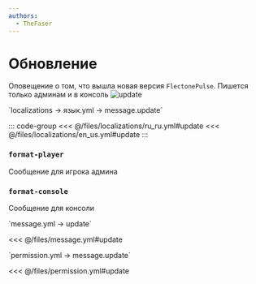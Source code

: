 ```yaml
---
authors:
  - TheFaser
---
```


# Обновление

Оповещение о том, что вышла новая версия `FlectonePulse`. Пишется только админам и в консоль
![update](/update.png)

[//]: # (localization)
<!--@include: @/parts/words.md#localization--> 
<!--@include: @/parts/words.md#path--> `localizations → язык.yml → message.update`

<!--@include: @/parts/words.md#default--> 

::: code-group
<<< @/files/localizations/ru_ru.yml#update
<<< @/files/localizations/en_us.yml#update
:::

### `format-player`

Сообщение для игрока админа

### `format-console`

Сообщение для консоли

[//]: # (message.yml)
<!--@include: @/parts/words.md#setting-->
<!--@include: @/parts/words.md#path--> `message.yml → update`

<!--@include: @/parts/words.md#default-->
<<< @/files/message.yml#update

<!--@include: @/parts/enable.md-->
<!--@include: @/parts/destination.md-->
<!--@include: @/parts/sound.md-->

[//]: # (permission.yml)
<!--@include: @/parts/words.md#permission-->
<!--@include: @/parts/words.md#path--> `permission.yml → message.update`

<!--@include: @/parts/words.md#default-->
<<< @/files/permission.yml#update

<!--@include: @/parts/permission/permissionTier3.md-->
<!--@include: @/parts/permission/sound.md-->